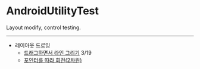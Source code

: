 # AndroidUtilityTest
Layout modify, control testing.
* * *
  - 레이아웃 드로잉
    - [드래그하면서 라인 그리기](https://bitsoul.tistory.com/62) 3/19
    - [포인터를 따라 회전(2차원)](https://raon-studio.tistory.com/5)
    
